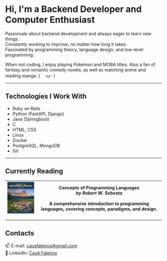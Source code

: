 # Hi, I'm a Backend Developer and Computer Enthusiast

Passionate about backend development and always eager to learn new things.  
Constantly working to improve, no matter how long it takes.  
Fascinated by programming theory, language design, and low-level programming.

When not coding, I enjoy playing Pokémon and MOBA titles.
Also a fan of fantasy and romantic comedy novels, as well as watching anime and reading manga. (｀･ω･´)

---

## Technologies I Work With

- Ruby on Rails
- Python (FastAPI, Django)
- Java (Springboot)
- C
- HTML, CSS
- Linux
- Docker
- PostgreSQL, MongoDB
- Git

---

## Currently Reading

| <img src="concepts-of-programming-languages.jpg" width="180" alt="Concepts of Programming Languages cover"/> | **Concepts of Programming Languages**<br>*by Robert W. Sebesta*<br><br>A comprehensive introduction to programming languages, covering concepts, paradigms, and design. |
|---|---|

---

## Contacts

📫 E-mail: [cauefaleiros@gmail.com](mailto:cauefaleiros@gmail.com)<br>
💼 LinkedIn: [Cauê Faleiros](https://www.linkedin.com/in/cauefaleiros/)
